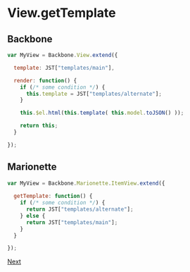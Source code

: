 # View.getTemplate

## Backbone

```javascript
var MyView = Backbone.View.extend({

  template: JST["templates/main"],

  render: function() {
    if (/* some condition */) {
      this.template = JST["templates/alternate"];
    }

    this.$el.html(this.template( this.model.toJSON() ));

    return this;
  }

});
```

## Marionette

```javascript
var MyView = Backbone.Marionette.ItemView.extend({
  
  getTemplate: function() {
    if (/* some condition */) {
      return JST["templates/alternate"];
    } else {
      return JST["templates/main"];
    }
  }

});
```

[Next](C%20templateHelpers.md)
